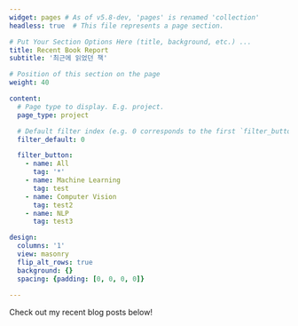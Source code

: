 ```yaml
---
widget: pages # As of v5.8-dev, 'pages' is renamed 'collection'
headless: true  # This file represents a page section.

# Put Your Section Options Here (title, background, etc.) ...
title: Recent Book Report
subtitle: '최근에 읽었던 책'

# Position of this section on the page
weight: 40

content:
  # Page type to display. E.g. project.
  page_type: project

  # Default filter index (e.g. 0 corresponds to the first `filter_button` instance below).
  filter_default: 0

  filter_button:
    - name: All
      tag: '*'
    - name: Machine Learning
      tag: test
    - name: Computer Vision
      tag: test2
    - name: NLP
      tag: test3

design:
  columns: '1'
  view: masonry
  flip_alt_rows: true
  background: {}
  spacing: {padding: [0, 0, 0, 0]}
  
---
```


Check out my recent blog posts below!
